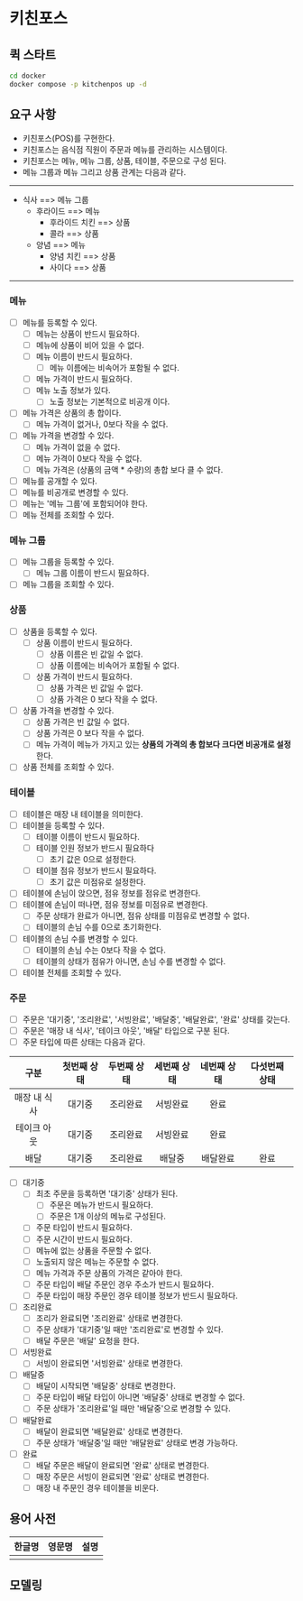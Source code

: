 # 키친포스

## 퀵 스타트

```sh
cd docker
docker compose -p kitchenpos up -d
```

## 요구 사항

- 키친포스(POS)를 구현한다.
- 키친포스는 음식점 직원이 주문과 메뉴를 관리하는 시스템이다.
- 키친포스는 메뉴, 메뉴 그룹, 상품, 테이블, 주문으로 구성 된다.
- 메뉴 그룹과 메뉴 그리고 상품 관계는 다음과 같다.
____
- 식사 ==> 메뉴 그룹
    - 후라이드 ==> 메뉴
        - 후라이드 치킨 ==> 상품
        - 콜라 ==> 상품
    - 양념 ==> 메뉴
        - 양념 치킨 ==> 상품
        - 사이다 ==> 상품
____

### 메뉴
- [ ] 메뉴를 등록할 수 있다.
  - [ ] 메뉴는 상품이 반드시 필요하다.
  - [ ] 메뉴에 상품이 비어 있을 수 없다.
  - [ ] 메뉴 이름이 반드시 필요하다.
    - [ ] 메뉴 이름에는 비속어가 포함될 수 없다.
  - [ ] 메뉴 가격이 반드시 필요하다.
  - [ ] 메뉴 노출 정보가 있다.
    - [ ] 노출 정보는 기본적으로 비공개 이다.
- [ ] 메뉴 가격은 상품의 총 합이다.
  - [ ] 메뉴 가격이 없거나, 0보다 작을 수 없다.
- [ ] 메뉴 가격을 변경할 수 있다.
  - [ ] 메뉴 가격이 없을 수 없다.
  - [ ] 메뉴 가격이 0보다 작을 수 없다.
  - [ ] 메뉴 가격은 (상품의 금액 * 수량)의 총합 보다 클 수 없다.
- [ ] 메뉴를 공개할 수 있다. 
- [ ] 메뉴를 비공개로 변경할 수 있다.
- [ ] 메뉴는 '메뉴 그룹'에 포함되어야 한다.
- [ ] 메뉴 전체를 조회할 수 있다.

### 메뉴 그룹
- [ ] 메뉴 그룹을 등록할 수 있다.
  - [ ] 메뉴 그룹 이름이 반드시 필요하다.
- [ ] 메뉴 그룹을 조회할 수 있다.

### 상품
- [ ] 상품을 등록할 수 있다.
  - [ ] 상품 이름이 반드시 필요하다.
    - [ ] 상품 이름은 빈 값일 수 없다.
    - [ ] 상품 이름에는 비속어가 포함될 수 없다.
  - [ ] 상품 가격이 반드시 필요하다.
    - [ ] 상품 가격은 빈 값일 수 없다.
    - [ ] 상품 가격은 0 보다 작을 수 없다.
- [ ] 상품 가격을 변경할 수 있다.
  - [ ] 상품 가격은 빈 값일 수 없다.
  - [ ] 상품 가격은 0 보다 작을 수 없다.
  - [ ] 메뉴 가격이 메뉴가 가지고 있는 **상품의 가격의 총 합보다 크다면 비공개로 설정** 한다.
- [ ] 상품 전체를 조회할 수 있다.

### 테이블
- [ ] 테이블은 매장 내 테이블을 의미한다.
- [ ] 테이블을 등록할 수 있다.
  - [ ] 테이블 이름이 반드시 필요하다.
  - [ ] 테이블 인원 정보가 반드시 필요하다
    - [ ] 초기 값은 0으로 설정한다.
  - [ ] 테이블 점유 정보가 반드시 필요하다.
    - [ ] 초기 값은 미점유로 설정한다.
- [ ] 테이블에 손님이 앉으면, 점유 정보를 점유로 변경한다.
- [ ] 테이블에 손님이 떠나면, 점유 정보를 미점유로 변경한다.
    - [ ] 주문 상태가 완료가 아니면, 점유 상태를 미점유로 변경할 수 없다.
    - [ ] 테이블의 손님 수를 0으로 초기화한다.
- [ ] 테이블의 손님 수를 변경할 수 있다.
  - [ ] 테이블의 손님 수는 0보다 작을 수 없다.
  - [ ] 테이블의 상태가 점유가 아니면, 손님 수를 변경할 수 없다.
- [ ] 테이블 전체를 조회할 수 있다.

### 주문
- [ ] 주문은 '대기중', '조리완료', '서빙완료', '배달중', '배달완료', '완료' 상태를 갖는다.
- [ ] 주문은 '매장 내 식사', '테이크 아웃', '배달' 타입으로 구분 된다.
- [ ] 주문 타입에 따른 상태는 다음과 같다.

|   구분    | 첫번째 상태 | 두번째 상태 | 세번째 상태 | 네번째 상태 | 다섯번째 상태 |
|:-------:|:------:|:------:|:------:|:------:|:-------:|
| 매장 내 식사 |  대기중   |  조리완료  |  서빙완료  |   완료   |         |
| 테이크 아웃  |  대기중   |  조리완료  |  서빙완료  |   완료   |         |
|   배달    |  대기중   |  조리완료  |  배달중   |  배달완료  |   완료    |

- [ ] 대기중
    - [ ] 최초 주문을 등록하면 '대기중' 상태가 된다.
      - [ ] 주문은 메뉴가 반드시 필요하다.
      - [ ] 주문은 1개 이상의 메뉴로 구성된다.
    - [ ] 주문 타입이 반드시 필요하다.
    - [ ] 주문 시간이 반드시 필요하다.
    - [ ] 메뉴에 없는 상품을 주문할 수 없다.
    - [ ] 노출되지 않은 메뉴는 주문할 수 없다.
    - [ ] 메뉴 가격과 주문 상품의 가격은 같아야 한다.
    - [ ] 주문 타입이 배달 주문인 경우 주소가 반드시 필요하다.
    - [ ] 주문 타입이 매장 주문인 경우 테이블 정보가 반드시 필요하다.
- [ ] 조리완료
    - [ ] 조리가 완료되면 '조리완료' 상태로 변경한다.
    - [ ] 주문 상태가 '대기중'일 때만 '조리완료'로 변경할 수 있다.
    - [ ] 배달 주문은 '배달' 요청을 한다.
- [ ] 서빙완료
    - [ ] 서빙이 완료되면 '서빙완료' 상태로 변경한다.
- [ ] 배달중
    - [ ] 배달이 시작되면 '배달중' 상태로 변경한다.
    - [ ] 주문 타입이 배달 타입이 아니면 '배달중' 상태로 변경할 수 없다.
    - [ ] 주문 상태가 '조리완료'일 때만 '배달중'으로 변경할 수 있다.
- [ ] 배달완료
    - [ ] 배달이 완료되면 '배달완료' 상태로 변경한다.
    - [ ] 주문 상태가 '배달중'일 때만 '배달완료' 상태로 변경 가능하다.
- [ ] 완료
    - [ ] 배달 주문은 배달이 완료되면 '완료' 상태로 변경한다.
    - [ ] 매장 주문은 서빙이 완료되면 '완료' 상태로 변경한다.
    - [ ] 매장 내 주문인 경우 테이블을 비운다.

## 용어 사전

| 한글명 | 영문명 | 설명 |
|-----|-----|----|
|     |     |    |

## 모델링
